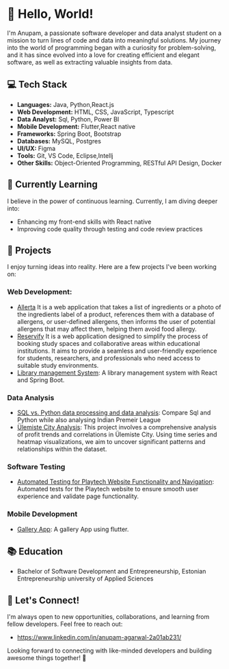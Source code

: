 # 👋 Hello, World! 

I'm Anupam, a passionate software developer and data analyst student on a mission to turn lines of code and data into meaningful solutions. My journey into the world of programming began with a curiosity for problem-solving, and it has since evolved into a love for creating efficient and elegant software, as well as extracting valuable insights from data.

## 💻 Tech Stack

- **Languages:** Java, Python,React.js
- **Web Development:** HTML, CSS, JavaScript, Typescript
- **Data Analyst:** Sql, Python, Power BI
- **Mobile Development:** Flutter,React native
- **Frameworks:** Spring Boot, Bootstrap
- **Databases:** MySQL, Postgres
- **UI/UX:** Figma
- **Tools:** Git, VS Code, Eclipse,Intellj
- **Other Skills:** Object-Oriented Programming, RESTful API Design, Docker

## 🌱 Currently Learning

I believe in the power of continuous learning. Currently, I am diving deeper into:

- Enhancing my front-end skills with React native
- Improving code quality through testing and code review practices

## 🚀 Projects

I enjoy turning ideas into reality. Here are a few projects I've been working on:

### Web Development:

- [Allerta]( https://github.com/Allerta-allergen/Allerta) It is a web application that takes a list of ingredients or a photo of the ingredients label of a product, references them with a database of allergens, or user-defined allergens, then informs the user of potential allergens that may affect them, helping them avoid food allergy.
- [Reservify](https://github.com/Anupam-1068/reservify-project) It is a web application designed to simplify the process of booking study spaces and collaborative areas within educational institutions. It aims to provide a seamless and user-friendly experience for students, researchers, and professionals who need access to suitable study environments.
- [Library management System](https://github.com/Anupam-1068/library-management-system): A library management system with React and Spring Boot.

### Data Analysis
- [SQL vs. Python data processing and data analysis](https://github.com/Anupam-1068/Indian-Premium-League): Compare Sql and Python while also analysing Indian Premeir League
- [Ülemiste City Analysis](https://github.com/Anupam-1068/Indian-Premium-League): This project involves a comprehensive analysis of profit trends and correlations in Ülemiste City. Using time series and heatmap visualizations, we aim to uncover significant patterns and relationships within the dataset.

### Software Testing
- [Automated Testing for Playtech Website Functionality and Navigation](https://github.com/Anupam-1068/Software-Testing): Automated tests for the Playtech website to ensure smooth user experience and validate page functionality.
  
### Mobile Development
- [Gallery App](https://github.com/Anupam-1068/photo-gallery-02.git): A gallery App using flutter.


## 📚 Education

- Bachelor of Software Development and Entrepreneurship, Estonian Entrepreneurship university of Applied Sciences

## 🤝 Let's Connect!

I'm always open to new opportunities, collaborations, and learning from fellow developers. Feel free to reach out:

- https://www.linkedin.com/in/anupam-agarwal-2a01ab231/

Looking forward to connecting with like-minded developers and building awesome things together! 🚀
